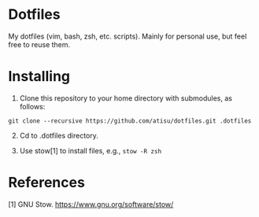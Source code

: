 
# Dotfiles
My dotfiles (vim, bash, zsh, etc. scripts). Mainly for personal use, but feel free to reuse them.

# Installing

 1. Clone this repository to your home directory with submodules, as follows:

 `git clone --recursive https://github.com/atisu/dotfiles.git .dotfiles`

 2. Cd to .dotfiles directory.

 3. Use stow[1] to install files, e.g., `stow -R zsh`

# References
 
[1] GNU Stow. https://www.gnu.org/software/stow/

